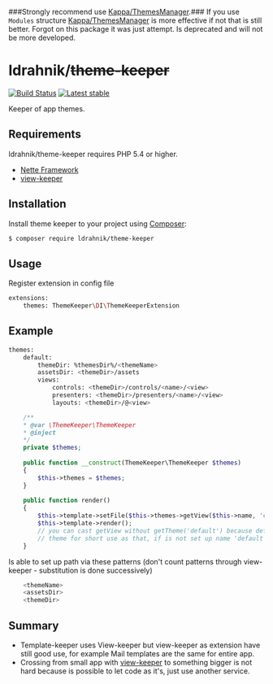 ###Strongly recommend use [Kappa/ThemesManager](https://github.com/Kappa-org/ThemesManager).###
If you use `Modules` structure [Kappa/ThemesManager](https://github.com/Kappa-org/ThemesManager) is more effective if not that is still better. Forgot on this package it was just attempt. Is deprecated and will not be more developed.


ldrahnik/~~theme-keeper~~
======

[![Build Status](https://travis-ci.org/ldrahnik/theme-keeper.svg)](https://travis-ci.org/ldrahnik/theme-keeper)
[![Latest stable](https://img.shields.io/packagist/v/ldrahnik/theme-keeper.svg)](https://packagist.org/packages/ldrahnik/theme-keeper)

Keeper of app themes.

Requirements
------------

ldrahnik/theme-keeper requires PHP 5.4 or higher.

- [Nette Framework](https://github.com/nette/nette)
- [view-keeper](https://github.com/ldrahnik/view-keeper)

Installation
------------

Install theme keeper to your project using  [Composer](http://getcomposer.org/):

```sh
$ composer require ldrahnik/theme-keeper
```

Usage
-----

Register extension in config file

```sh
extensions:
	themes: ThemeKeeper\DI\ThemeKeeperExtension
```

Example
-------

```sh
themes:
	default:
		themeDir: %themesDir%/<themeName>
		assetsDir: <themeDir>/assets
		views:
			controls: <themeDir>/controls/<name>/<view>
			presenters: <themeDir>/presenters/<name>/<view>
			layouts: <themeDir>/@<view>
```

```php
	/**
	* @var \ThemeKeeper\ThemeKeeper 
	* @inject 
	*/
	private $themes;
	
	public function __construct(ThemeKeeper\ThemeKeeper $themes)
    {
		$this->themes = $themes;
    }
    
    public function render()
    {
    	$this->template->setFile($this->themes->getView($this->name, 'controls'));
		$this->template->render();
		// you can cast getView without getTheme('default') because default name is automatically default
		// theme for short use as that, if is not set up name 'default', is choosen first theme in order
    }
```

Is able to set up path via these patterns (don't count patterns through view-keeper - substitution is done successively)
``` sh
	<themeName>
	<assetsDir>
	<themeDir>
```

Summary
-------

- Template-keeper uses View-keeper but view-keeper as extension have still good use, for example Mail templates are the same for entire app.
- Crossing from small app with [view-keeper](https://github.com/ldrahnik/view-keeper) to something bigger is not hard because is possible to let code as it's, just use another service.
